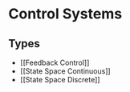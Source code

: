 # Control Systems
## Types
- [[Feedback Control]]
- [[State Space Continuous]]
- [[State Space Discrete]]
